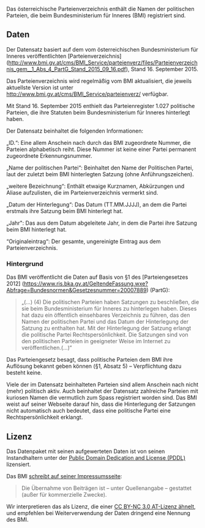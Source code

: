 Das österreichische Parteienverzeichnis enthält die Namen der politischen Parteien, die beim Bundesministerium für Inneres (BMI) registriert sind. 

## Daten
Der Datensatz basiert auf dem vom österreichischen Bundesministerium für Inneres veröffentlichten [Parteienverzeichnis] (http://www.bmi.gv.at/cms/BMI_Service/parteienverz/files/Parteienverzeichnis_gem__1_Abs_4_PartG_Stand_2015_09_16.pdf), Stand 16. September 2015. 

Das Parteienverzeichnis wird regelmäßig vom BMI aktualisiert, die jeweils aktuellste Version ist unter http://www.bmi.gv.at/cms/BMI_Service/parteienverz/ verfügbar.

Mit Stand 16. September 2015 enthielt das Parteienregister 1.027 politische Parteien, die ihre Statuten beim Bundesministerium für Inneres hinterlegt haben.   

Der Datensatz beinhaltet die folgenden Informationen: 

„ID.“: Eine allem Anschein nach durch das BMI zugeordnete Nummer, die Parteien alphabetisch reiht. Diese Nummer ist keine einer Partei permanent zugeordnete Erkennungsnummer. 

„Name der politischen Partei“: Beinhaltet den Name der Politischen Partei, laut der zuletzt beim BMI hinterlegten Satzung (ohne Anführungszeichen). 

„weitere Bezeichnung“: Enthält etwaige Kurznamen, Abkürzungen und Aliase aufzulisten, die im Parteienverzeichnis vermerkt sind.

„Datum der Hinterlegung“: Das Datum (TT.MM.JJJJ), an dem die Partei erstmals ihre Satzung beim BMI hinterlegt hat.

„Jahr": Das aus dem Datum abgeleitete Jahr, in dem die Partei ihre Satzung beim BMI hinterlegt hat.

“Originaleintrag“: Der gesamte, ungereinigte Eintrag aus dem Parteienverzeichnis.

### Hintergrund 
Das BMI veröffentlicht die Daten auf Basis von §1 des [Parteiengesetzes 2012] (https://www.ris.bka.gv.at/GeltendeFassung.wxe?Abfrage=Bundesnormen&Gesetzesnummer=20007889) (PartG):

> „(...) (4) Die politischen Parteien haben Satzungen zu beschließen, die sie beim Bundesministerium für Inneres zu hinterlegen haben. Dieses hat dazu ein öffentlich einsehbares Verzeichnis zu führen, das den Namen der politischen Partei und das Datum der Hinterlegung der Satzung zu enthalten hat. Mit der Hinterlegung der Satzung erlangt die politische Partei Rechtspersönlichkeit. Die Satzungen sind von den politischen Parteien in geeigneter Weise im Internet zu veröffentlichen.(...)“

Das Parteiengesetz besagt, dass politische Parteien dem BMI ihre Auflösung bekannt geben können (§1, Absatz 5) – Verpflichtung dazu besteht keine.

Viele der im Datensatz beinhalteten Parteien sind allem Anschein nach nicht (mehr) politisch aktiv. Auch beinhaltet der Datensatz zahlreiche Parteien mit kuriosen Namen die vermutlich zum Spass registriert worden sind. 
Das BMI weist auf seiner Webseite darauf hin, dass die Hinterlegung der Satzungen nicht automatisch auch bedeutet, dass eine politische Partei eine Rechtspersönlichkeit erklangt. 

## Lizenz
Das Datenpaket mit seinen aufgewerteten Daten ist von seinen Instandhaltern unter der [Public Domain Dedication and License (PDDL)](http://opendatacommons.org/licenses/pddl/1.0/) lizensiert.

Das BMI [schreibt auf seiner Impressumsseite](http://www.bmi.gv.at/cms/bmi_impressum/):
> Die Übernahme von Beiträgen ist – unter Quellenangabe – gestattet (außer für kommerzielle Zwecke).

Wir interpretieren das als Lizenz, die einer [CC BY-NC 3.0 AT-Lizenz ähnelt](https://creativecommons.org/licenses/by-nc/3.0/at/), und empfehlen bei Weiterverwendung der Daten dringend eine Nennung des BMI.
